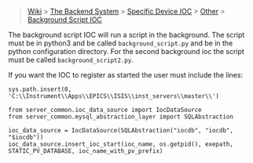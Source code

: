 > [Wiki](Home) > [The Backend System](The-Backend-System) > [Specific Device IOC](Specific-Device-IOC) > [Other](Other) > [Background Script IOC](Background-Script-IOC)

The background script IOC will run a script in the background. The script must be in python3 and be called `background_script.py` and be in the python configuration directory. For the second background ioc the script must be called `background_script2.py`.

If you want the IOC to register as started the user must include the lines:

```
sys.path.insert(0, 'C:\\Instrument\\Apps\\EPICS\\ISIS\\inst_servers\\master\\')

from server_common.ioc_data_source import IocDataSource
from server_common.mysql_abstraction_layer import SQLAbstraction

ioc_data_source = IocDataSource(SQLAbstraction("iocdb", "iocdb", "$iocdb"))
ioc_data_source.insert_ioc_start(ioc_name, os.getpid(), exepath, STATIC_PV_DATABASE, ioc_name_with_pv_prefix)
```
